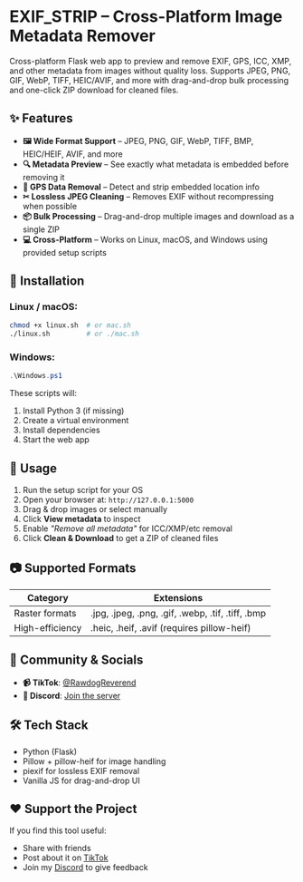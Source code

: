 # EXIF_STRIP – Cross-Platform Image Metadata Remover
Cross-platform Flask web app to preview and remove EXIF, GPS, ICC, XMP, and other metadata from images without quality loss. Supports JPEG, PNG, GIF, WebP, TIFF, HEIC/AVIF, and more with drag-and-drop bulk processing and one-click ZIP download for cleaned files.
## ✨ Features
- **🖼 Wide Format Support** – JPEG, PNG, GIF, WebP, TIFF, BMP, HEIC/HEIF, AVIF, and more
- **🔍 Metadata Preview** – See exactly what metadata is embedded before removing it
- **📍 GPS Data Removal** – Detect and strip embedded location info
- **✂ Lossless JPEG Cleaning** – Removes EXIF without recompressing when possible
- **📦 Bulk Processing** – Drag-and-drop multiple images and download as a single ZIP
- **💻 Cross-Platform** – Works on Linux, macOS, and Windows using provided setup scripts
## 🚀 Installation
### Linux / macOS:
```bash
chmod +x linux.sh  # or mac.sh
./linux.sh         # or ./mac.sh
```
### Windows:
```powershell
.\Windows.ps1
```
These scripts will:
1. Install Python 3 (if missing)
2. Create a virtual environment
3. Install dependencies
4. Start the web app
## 📖 Usage
1. Run the setup script for your OS
2. Open your browser at: `http://127.0.0.1:5000`
3. Drag & drop images or select manually
4. Click **View metadata** to inspect
5. Enable *"Remove all metadata"* for ICC/XMP/etc removal
6. Click **Clean & Download** to get a ZIP of cleaned files
## 📷 Supported Formats
| Category           | Extensions                          |
|--------------------|-------------------------------------|
| Raster formats     | .jpg, .jpeg, .png, .gif, .webp, .tif, .tiff, .bmp |
| High-efficiency    | .heic, .heif, .avif (requires pillow-heif) |
## 🔗 Community & Socials
- **📹 TikTok**: [@RawdogReverend](https://tiktok.com/@RawdogReverend)
- **💬 Discord**: [Join the server](https://discord.gg/5kVgDpCVD9)
## 🛠 Tech Stack
- Python (Flask)
- Pillow + pillow-heif for image handling
- piexif for lossless EXIF removal
- Vanilla JS for drag-and-drop UI
## ❤️ Support the Project
If you find this tool useful:
- Share with friends
- Post about it on [TikTok](https://tiktok.com/@RawdogReverend)
- Join my [Discord](https://discord.gg/5kVgDpCVD9) to give feedback
